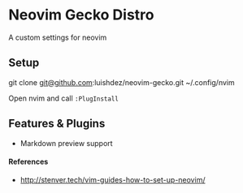 # Neovim Gecko Distro

A custom settings for neovim

## Setup

git clone git@github.com:luishdez/neovim-gecko.git ~/.config/nvim

Open nvim and call `:PlugInstall`

## Features & Plugins

* Markdown preview support

#### References

* http://stenver.tech/vim-guides-how-to-set-up-neovim/
